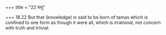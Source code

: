 +++
title = "22 यत्तु"

+++
18.22 But that (knowledge) is said to be born of tamas which is confined
to one form as though it were all, which is irrational, not concern with
truth and triivial.
